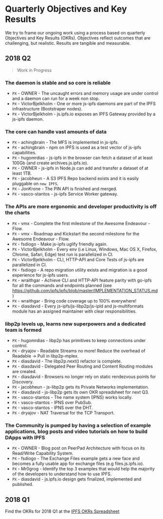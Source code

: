 # Quarterly Objectives and Key Results

We try to frame our ongoing work using a process based on quarterly Objectives and Key Results (OKRs). Objectives reflect outcomes that are challenging, but realistic. Results are tangible and measurable.

## 2018 Q2

> Work in Progress

### The daemon is stable and so core is reliable

- `PX` - OWNER - The uncaught errors and memory usage are under control and a daemon can run for a week non stop.
- `PX` - VictorBjelkholm - One or more js-ipfs daemons are part of the IPFS infrastructure (Bootstraper nodes).
- `PX` - VictorBjelkholm - js.ipfs.io exposes an IPFS Gateway provided by a js-ipfs daemon.

### The core can handle vast amounts of data

- `PX` - achingbrain - The MFS is implemented in js-ipfs.
- `PX` - achingbrain - npm on IPFS is used as a test vector of js-ipfs capabilities.
- `PX` - hugomrdias - js-ipfs in the browser can fetch a dataset of at least 100Gb (and create archives.js.ipfs.io).
- `PX` - OWNER - js-ipfs in Node.js can add and transfer a dataset of at least 1TB.
- `PX` - jacobheun - A S3 IPFS Repo backend exists and it is easily pluggable on `new IPFS`.
- `PX` - JonKrone - The PIN API is finished and merged.
- `PX` - vasco-stantos - js-ipfs Service Worker gateway.

### The APIs are more ergonomic and developer productivity is off the charts

- `PX` - vmx - Complete the first milestone of the Awesome Endeavour - Flow.
- `PX` - vmx - Roadmap and Kickstart the second milestone for the Awesome Endeavour - Flow.
- `PX` - fsdiogo - Make js-ipfs uglify friendly again.
- `PX` - VictorBjelkholm - Every env (i.e Linux, Windows, Mac OS X, Firefox, Chrome, Safari, Edge) test run is parallelized in CI.
- `PX` - VictorBjelkholm - CLI, HTTP-API and Core Tests of js-ipfs are parallelized in CI.
- `PX` - fsdiogo - A repo migration utility exists and migration is a good experience for js-ipfs users.
- `PX` - wraithgar - Achieve CLI and HTTP-API feature parity with go-ipfs for all the commands and endpoints planned (see https://github.com/ipfs/ipfs/blob/master/IMPLEMENTATION_STATUS.md)
- `PX` - wraithgar - Bring code coverage up to 100% everywhere!
- `PX` - diasdavid - Every js-ipfs/js-libp2p/js-ipld and js-multiformats module has an assigned maintainer with clear responsibilities.

### libp2p levels up, learns new superpowers and a dedicated team is formed

- `PX` - hugomrdias - libp2p has primitives to keep connections under control.
- `PX` - dryajov - Readable Streams no more! Reduce the overhead of Readable -> Pull in libp2p-mplex.
- `PX` - diasdavid - The libp2p.next() refactor is complete.
- `PX` - diasdavid - Delegated Peer Routing and Content Routing modules are created.
- `PX` - diasdavid - Browsers no longer rely on static rendezvous points for Discovery.
- `PX` - jacobheun - js-libp2p gets its Private Networks implementation.
- `PX` - diasdavid - js-libp2p gets its own OKR spreadsheet for next Q3.
- `PX` - vasco-stantos - The name system (IPNS) works locally.
- `PX` - vasco-stantos - IPNS over PubSub.
- `PX` - vasco-stantos - IPNS over the DHT.
- `PX` - dryajov - NAT Traversal for the TCP Transport.

### The Community is pumped by having a selection of example applications, blog posts and video tutorials on how to build DApps with IPFS

- `PX` - OWNER - Blog post on PeerPad Architecture with focus on its Read/Write Capability System.
- `PX` - fsdiogo - The Exchange Files example gets a new face and becomes a fully usable app for exchange files (e.g files.js.ipfs.io).
- `PX` - Mr0grog - Identify the top 3 examples that would help the majority of the developers to understand how to use IPFS.
- `PX` - diasdavid - js.ipfs.io design gets finalized, implemented and published.

## 2018 Q1

Find the OKRs for 2018 Q1 at the [IPFS OKRs Spreadsheet](https://docs.google.com/spreadsheets/u/1/d/1clB-W489rJpbOEs2Q7Q2Jf1WMXHQxXgccBcUJS9QTiI/edit#gid=2079514081)
